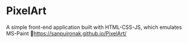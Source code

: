 # PixelArt
A simple front-end application built with HTML-CSS-JS,
which emulates MS-Paint
🔗https://sanpuironak.github.io/PixelArt/
